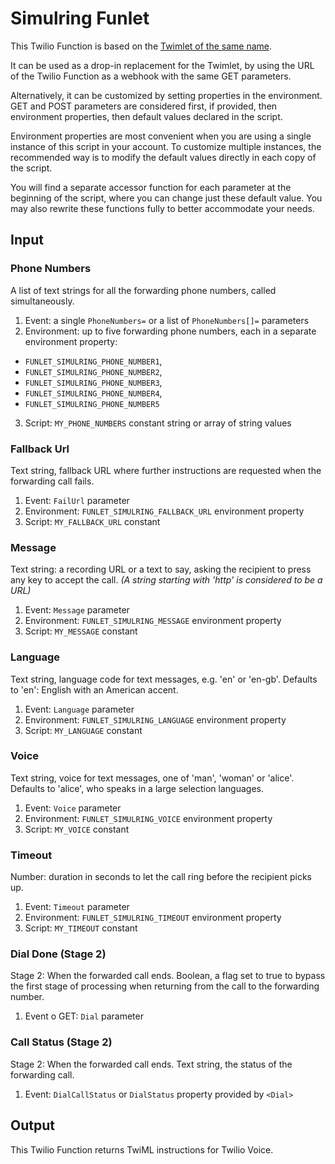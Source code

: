 # Simulring Funlet

This Twilio Function is based on the [Twimlet of the same name][twimlet].

[twimlet]: https://www.twilio.com/labs/twimlets/simulring

It can be used as a drop-in replacement for the Twimlet, by using the URL
of the Twilio Function as a webhook with the same GET parameters.

Alternatively, it can be customized by setting properties in the
environment. GET and POST parameters are considered first, if provided,
then environment properties, then default values declared in the script.

Environment properties are most convenient when you are using a single
instance of this script in your account. To customize multiple instances,
the recommended way is to modify the default values directly in each copy
of the script.

You will find a separate accessor function for each parameter at the
beginning of the script, where you can change just these default value.
You may also rewrite these functions fully to better accommodate your needs.

## Input

### Phone Numbers

A list of text strings for all the forwarding phone numbers,
called simultaneously.

1. Event: a single `PhoneNumbers=` or a list of `PhoneNumbers[]=` parameters
2. Environment: up to five forwarding phone numbers,
  each in a separate environment property:
  - `FUNLET_SIMULRING_PHONE_NUMBER1`,
  - `FUNLET_SIMULRING_PHONE_NUMBER2`,
  - `FUNLET_SIMULRING_PHONE_NUMBER3`,
  - `FUNLET_SIMULRING_PHONE_NUMBER4`,
  - `FUNLET_SIMULRING_PHONE_NUMBER5`
3. Script: `MY_PHONE_NUMBERS` constant string or array of string values

### Fallback Url

Text string, fallback URL where further instructions are requested
when the forwarding call fails.

1. Event: `FailUrl` parameter
2. Environment: `FUNLET_SIMULRING_FALLBACK_URL` environment property
3. Script: `MY_FALLBACK_URL` constant

### Message

Text string: a recording URL or a text to say,
asking the recipient to press any key to accept the call.
*(A string starting with 'http' is considered to be a URL)*

1. Event: `Message` parameter
2. Environment: `FUNLET_SIMULRING_MESSAGE` environment property
3. Script: `MY_MESSAGE` constant

### Language

Text string, language code for text messages, e.g. 'en' or 'en-gb'.
Defaults to 'en': English with an American accent.

1. Event: `Language` parameter
2. Environment: `FUNLET_SIMULRING_LANGUAGE` environment property
3. Script: `MY_LANGUAGE` constant

### Voice

Text string, voice for text messages, one of 'man', 'woman' or 'alice'.
Defaults to 'alice', who speaks in a large selection languages.

1. Event: `Voice` parameter
2. Environment: `FUNLET_SIMULRING_VOICE` environment property
3. Script: `MY_VOICE` constant

### Timeout

Number: duration in seconds to let the call ring before the recipient picks up.

1. Event: `Timeout` parameter
2. Environment: `FUNLET_SIMULRING_TIMEOUT` environment property
3. Script: `MY_TIMEOUT` constant

### Dial Done (Stage 2)

Stage 2: When the forwarded call ends.
Boolean, a flag set to true to bypass the first stage of processing
when returning from the call to the forwarding number.

1. Event
  o GET: `Dial` parameter

### Call Status (Stage 2)

Stage 2: When the forwarded call ends.
Text string, the status of the forwarding call.

1. Event: `DialCallStatus` or `DialStatus` property provided by `<Dial>`

## Output

This Twilio Function returns TwiML instructions for Twilio Voice.
